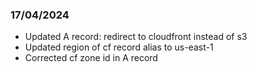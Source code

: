 ### 17/04/2024 

- Updated A record: redirect to cloudfront instead of s3
- Updated region of cf record alias to us-east-1
- Corrected cf zone id in A record